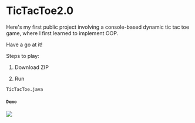 # TicTacToe2.0

Here's my first public project involving a console-based dynamic tic tac toe game, where I first learned to implement OOP.

Have a go at it!

Steps to play:

1. Download ZIP

2. Run

```
TicTacToe.java
```

#### `Demo`

![](https://i.imgur.com/HgqYd0W.gif)

